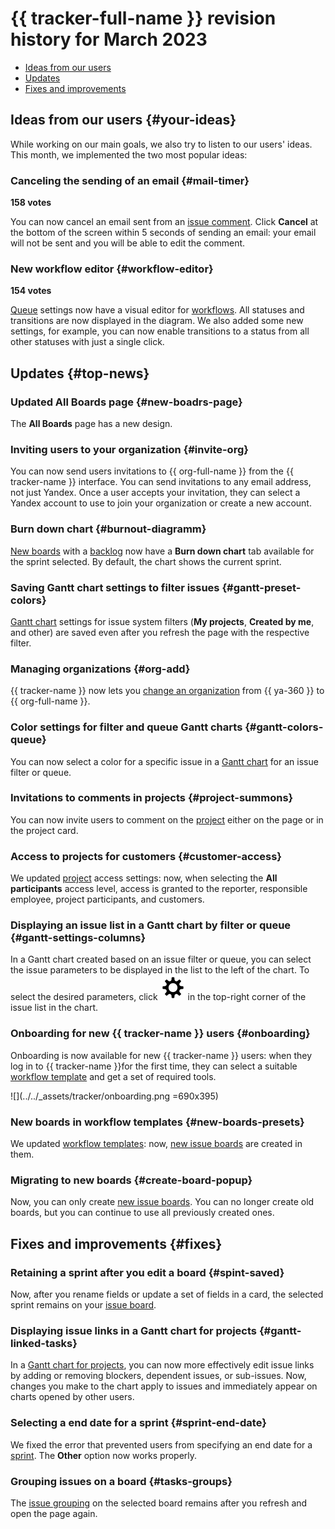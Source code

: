 # {{ tracker-full-name }} revision history for March 2023

* [Ideas from our users](#your-ideas)
* [Updates](#top-news)
* [Fixes and improvements](#fixes)

## Ideas from our users {#your-ideas}


While working on our main goals, we also try to listen to our users' ideas. This month, we implemented the two most popular ideas:


### Canceling the sending of an email {#mail-timer}

**158 votes**

You can now cancel an email sent from an [issue comment](../user/comments.md). Click **Cancel** at the bottom of the screen within 5 seconds of sending an email: your email will not be sent and you will be able to edit the comment.

### New workflow editor {#workflow-editor}

**154 votes**

[Queue](../queue-intro.md) settings now have a visual editor for [workflows](../manager/create-work-process.md). All statuses and transitions are now displayed in the diagram. We also added some new settings, for example, you can now enable transitions to a status from all other statuses with just a single click.

 

## Updates {#top-news}

### Updated All Boards page {#new-boadrs-page}

The **All Boards** page has a new design.


### Inviting users to your organization {#invite-org}

You can now send users invitations to {{ org-full-name }} from the {{ tracker-name }} interface. You can send invitations to any email address, not just Yandex. Once a user accepts your invitation, they can select a Yandex account to use to join your organization or create a new account.


### Burn down chart {#burnout-diagramm}

[New boards](../manager/agile-new.md) with a [backlog](../manager/backlog.md) now have a **Burn down chart** tab available for the sprint selected. By default, the chart shows the current sprint.

### Saving Gantt chart settings to filter issues {#gantt-preset-colors}

[Gantt chart](../manager/gantt.md) settings for issue system filters (**My projects**, **Created by me**, and other) are saved even after you refresh the page with the respective filter.


### Managing organizations {#org-add}

{{ tracker-name }} now lets you [change an organization](../cloud-vs-360.md#reconnect) from {{ ya-360 }} to {{ org-full-name }}.


### Color settings for filter and queue Gantt charts {#gantt-colors-queue}

You can now select a color for a specific issue in a [Gantt chart](../manager/gantt.md) for an issue filter or queue.

### Invitations to comments in projects {#project-summons}

You can now invite users to comment on the [project](../manager/project-new.md) either on the page or in the project card.

### Access to projects for customers {#customer-access}

We updated [project](../manager/project-new.md) access settings: now, when selecting the **All participants** access level, access is granted to the reporter, responsible employee, project participants, and customers.

### Displaying an issue list in a Gantt chart by filter or queue {#gantt-settings-columns}

In a Gantt chart created based on an issue filter or queue, you can select the issue parameters to be displayed in the list to the left of the chart. To select the desired parameters, click ![](../../_assets/tracker/svg/settings-old.svg) in the top-right corner of the issue list in the chart.


### Onboarding for new {{ tracker-name }} users {#onboarding}

Onboarding is now available for new {{ tracker-name }} users: when they log in to {{ tracker-name }}for the first time, they can select a suitable [workflow template](../manager/create-work-process.md) and get a set of required tools.

![](../../_assets/tracker/onboarding.png =690x395)



### New boards in workflow templates {#new-boards-presets}

We updated [workflow templates](../manager/create-work-process.md): now, [new issue boards](../manager/agile-new.md) are created in them.


### Migrating to new boards {#create-board-popup}

Now, you can only create [new issue boards](../manager/agile-new.md). You can no longer create old boards, but you can continue to use all previously created ones.

## Fixes and improvements {#fixes}

### Retaining a sprint after you edit a board {#spint-saved}

Now, after you rename fields or update a set of fields in a card, the selected sprint remains on your [issue board](../manager/agile-new.md).

### Displaying issue links in a Gantt chart for projects {#gantt-linked-tasks}

In a [Gantt chart for projects](../manager/gantt-project.md), you can now more effectively edit issue links by adding or removing blockers, dependent issues, or sub-issues. Now, changes you make to the chart apply to issues and immediately appear on charts opened by other users.

### Selecting a end date for a sprint {#sprint-end-date}

We fixed the error that prevented users from specifying an end date for a [sprint](../manager/create-agile-sprint.md). The **Other** option now works properly.

### Grouping issues on a board {#tasks-groups}

The [issue grouping](../manager/agile-new-use.md#group) on the selected board remains after you refresh and open the page again.